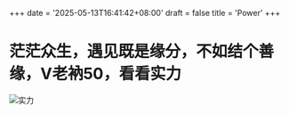 +++
date = '2025-05-13T16:41:42+08:00'
draft = false
title = 'Power'
+++
# 茫茫众生，遇见既是缘分，不如结个善缘，V老衲50，看看实力
![实力]( /wwliu.github.io//images/power.png )